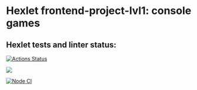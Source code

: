 # Hexlet frontend-project-lvl1: console games   

## Hexlet tests and linter status:
[![Actions Status](https://github.com/anna-kra/frontend-project-lvl1/workflows/hexlet-check/badge.svg)](https://github.com/anna-kra/frontend-project-lvl1/actions)

<a href="https://codeclimate.com/github/anna-kra/frontend-project-lvl1/maintainability"><img src="https://api.codeclimate.com/v1/badges/e6d5b3e0bbef59c42119/maintainability" /></a>

[![Node CI](https://github.com/anna-kra/frontend-project-lvl1/actions/workflows/nodejs.yml/badge.svg)](https://github.com/anna-kra/frontend-project-lvl1/actions/workflows/nodejs.yml)
